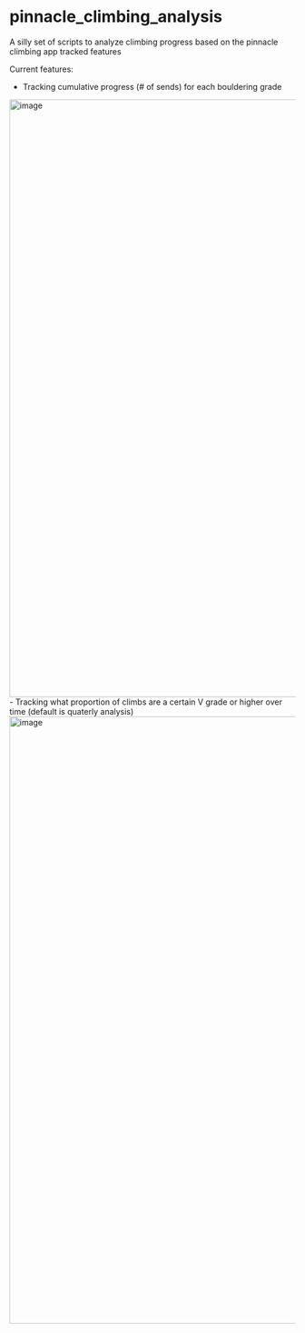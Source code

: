 # pinnacle_climbing_analysis
A silly set of scripts to analyze climbing progress based on the pinnacle climbing app tracked features

Current features:
- Tracking cumulative progress (# of sends) for each bouldering grade
<img width="1053" alt="image" src="https://github.com/absrp/pinnacle_climbing_analysis/assets/52015046/8292371a-e012-4bc0-a1bd-d8d07673f2df">
-  Tracking what proportion of climbs are a certain V grade or higher over time (default is quaterly analysis)
<img width="1070" alt="image" src="https://github.com/absrp/pinnacle_climbing_analysis/assets/52015046/3894a6d9-857c-404a-902f-f8f7dfaab122">
